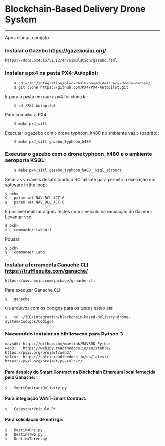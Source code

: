 # Blockchain-Based Delivery Drone System

--------------------------------------------------------------------------------------------------------------
Após clonar o projeto.


### Instalar o Gazebo  https://gazebosim.org/

	https://docs.px4.io/v1.12/en/simulation/gazebo.html

### Instalar a px4 na pasta PX4-Autopilot:

    	$ cd ~/TCC/integration/blockchain-based-delivery-drone-system/
    	$ git clone https://github.com/PX4/PX4-Autopilot.git

Ir para a pasta em que a px4 foi clonada:

    	$ cd /PX4-Autopilot

Para compilar a PX4:

    	$ make px4_sitl

Executar o gazebo com o drone typhoon_h480 no ambiente vazio (padrão):

    	$ make px4_sitl gazebo_typhoon_h480

### Executar o gazebo com o drone typhoon_h480 e o ambiente aeroporto KSQL:

    	$ make px4_sitl gazebo_typhoon_h480__ksql_airport

	
Setar as variáveis desabilitando o RC failsafe para permitir a execução em software in the loop:

	$ pxh>
	$	param set NAV_RCL_ACT 0
	$	param set NAV_DLL_ACT 0

É possível realizar alguns testes com o veículo na simulação do Gazebo:
Levantar voo:

	$ pxh> 
	$	commander takeoff	
	
Pousar:

	$ pxh>
	$	commander land
	
### Instalar a ferramenta Ganache CLI https://trufflesuite.com/ganache/ 

	https://www.npmjs.com/package/ganache-cli
	
Para executar Ganache CLI:

	$ 	ganache

Os arquivos com os códigos para os testes estão em:

	$ 	cd ~/TCC/integration/blockchain-based-delivery-drone-system/Codigos/Codigos
	
### Necessário instalar as bibliotecas para Python 3

	mavsdk: https://github.com/mavlink/MAVSDK-Python
	web3: 	https://web3py.readthedocs.io/en/stable/   	https://pypi.org/project/web3/
	solcx:  https://solcx.readthedocs.io/en/latest/ 	https://pypi.org/project/py-solc-x/	

#### Para desploy do Smart Contract na Blockchain Ethereum local fornecida pelo Ganache:

	$ 	SmartContractDelivery.py 
	
#### Para integração VANT-Smart Contract:
	
	$ 	CadastrarVeiculo.PY

#### Para solicitação de entrega: 

	$	DestinoOne.py
	$	DestinoTwo.py
	$	DestinoThree.py

